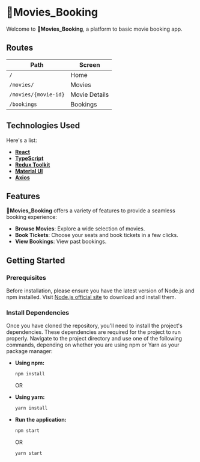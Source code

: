 # 🎥Movies_Booking

Welcome to **🎥Movies_Booking**, a platform to basic movie booking app.

## Routes

| Path                 | Screen        |
| -------------------- | ------------- |
| `/`                  | Home          |
| `/movies/`           | Movies        |
| `/movies/{movie-id}` | Movie Details |
| `/bookings`          | Bookings      |

## Technologies Used

Here's a list:

- **[React](https://reactjs.org/)**
- **[TypeScript](https://www.typescriptlang.org/)**
- **[Redux Toolkit](https://redux-toolkit.js.org/)**
- **[Material UI](https://mui.com/material-ui/)**
- **[Axios](https://axios-http.com/)**

## Features

**🎥Movies_Booking** offers a variety of features to provide a seamless booking experience:

- **Browse Movies**: Explore a wide selection of movies.
- **Book Tickets**: Choose your seats and book tickets in a few clicks.
- **View Bookings**: View past bookings.

## Getting Started

### Prerequisites

Before installation, please ensure you have the latest version of Node.js and npm installed. Visit [Node.js official site](https://nodejs.org/) to download and install them.

### Install Dependencies

Once you have cloned the repository, you'll need to install the project's dependencies. These dependencies are required for the project to run properly. Navigate to the project directory and use one of the following commands, depending on whether you are using npm or Yarn as your package manager:

- **Using npm:**

  ```bash
  npm install
  ```

  OR

- **Using yarn:**

  ```bash
  yarn install
  ```

- **Run the application:**
  ```bash
  npm start
  ```
  OR
  ```bash
  yarn start
  ```

